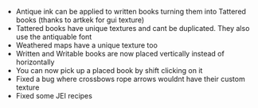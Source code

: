 * Antique ink can be applied to written books turning them into Tattered books (thanks to artkek for gui texture)
* Tattered books have unique textures and cant be duplicated. They also use the antiquable font
* Weathered maps have a unique texture too
* Written and Writable books are now placed vertically instead of horizontally
* You can now pick up a placed book by shift clicking on it
* Fixed a bug where crossbows rope arrows wouldnt have their custom texture
* Fixed some JEI recipes 